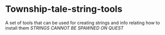 # Township-tale-string-tools
A set of tools that can be used for creating strings and info relating how to install them
*STRINGS CANNOT BE SPAWNED ON QUEST*
